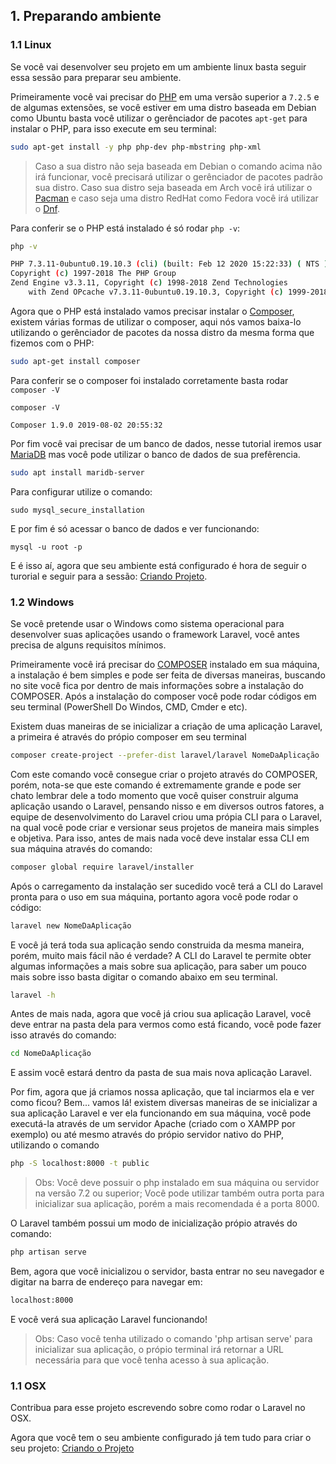 ## 1. Preparando ambiente

### 1.1 Linux
Se você vai desenvolver seu projeto em um ambiente linux basta seguir essa sessão para preparar seu ambiente.

Primeiramente você vai precisar do [PHP](https://www.php.net/) em uma versão superior a `7.2.5` e de algumas extensões, se você estiver em uma distro baseada em Debian como Ubuntu basta você utilizar o gerênciador de pacotes `apt-get` para instalar o PHP, para isso execute em seu terminal:

```bash
sudo apt-get install -y php php-dev php-mbstring php-xml
```

> Caso a sua distro não seja baseada em Debian o comando acima não irá funcionar, você precisará utilizar o gerênciador de pacotes padrão sua distro. Caso sua distro seja baseada em Arch você irá utilizar o [Pacman](https://wiki.archlinux.org/index.php/pacman) e caso seja uma distro RedHat como Fedora você irá utilizar o [Dnf](https://fedoraproject.org/wiki/DNF).

Para conferir se o PHP está instalado é só rodar ```php -v```:
```bash
php -v

PHP 7.3.11-0ubuntu0.19.10.3 (cli) (built: Feb 12 2020 15:22:33) ( NTS )
Copyright (c) 1997-2018 The PHP Group
Zend Engine v3.3.11, Copyright (c) 1998-2018 Zend Technologies
    with Zend OPcache v7.3.11-0ubuntu0.19.10.3, Copyright (c) 1999-2018, by Zend Technologies
```

Agora que o PHP está instalado vamos precisar instalar o [Composer](https://getcomposer.org/), existem várias formas de utilizar o composer, aqui nós vamos baixa-lo utilizando o gerênciador de pacotes da nossa distro da mesma forma que fizemos com o PHP:

```bash
sudo apt-get install composer
```

Para conferir se o composer foi instalado corretamente basta rodar ```composer -V```

```
composer -V

Composer 1.9.0 2019-08-02 20:55:32
```

Por fim você vai precisar de um banco de dados, nesse tutorial iremos usar [MariaDB](https://mariadb.org/) mas você pode utilizar o banco de dados de sua prefêrencia.

```bash
sudo apt install maridb-server
```

Para configurar utilize o comando:
```
sudo mysql_secure_installation
```

E por fim é só acessar o banco de dados e ver funcionando:
```
mysql -u root -p
```

E é isso aí, agora que seu ambiente está configurado é hora de seguir o turorial e seguir para a sessão: [Criando Projeto](./3-Criando-projeto.md).

### 1.2 Windows
Se você pretende usar o Windows como sistema operacional para desenvolver suas aplicações usando o framework Laravel, você antes precisa de alguns requisitos mínimos.

Primeiramente você irá precisar do [COMPOSER](https://getcomposer.org/) instalado em sua máquina, a instalação é bem simples e pode ser feita de diversas maneiras, buscando no site você fica por dentro de mais informações sobre a instalação do COMPOSER. Após a instalação do composer você pode rodar códigos em seu terminal (PowerShell Do Windos, CMD, Cmder e etc).

Existem duas maneiras de se inicializar a criação de uma aplicação Laravel, a primeira é através do própio composer em seu terminal

```bash
composer create-project --prefer-dist laravel/laravel NomeDaAplicação
```

Com este comando você consegue criar o projeto através do COMPOSER, porém, nota-se que este comando é extremamente grande e pode ser chato lembrar dele a todo momento que você quiser construir alguma aplicação usando o Laravel, pensando nisso e em diversos outros fatores, a equipe de desenvolvimento do Laravel criou uma própia CLI para o Laravel, na qual você pode criar e versionar seus projetos de maneira mais simples e objetiva. Para isso, antes de mais nada você deve instalar essa CLI em sua máquina através do comando:


```bash
composer global require laravel/installer
```


Após o carregamento da instalação ser sucedido você terá a CLI do Laravel pronta para o uso em sua máquina, portanto agora você pode rodar o código:

```bash
laravel new NomeDaAplicação
```

E você já terá toda sua aplicação sendo construida da mesma maneira, porém, muito mais fácil não é verdade?
A CLI do Laravel te permite obter algumas informações a mais sobre sua aplicação, para saber um pouco mais sobre isso basta digitar o comando abaixo em seu terminal.

```bash
laravel -h
```

Antes de mais nada, agora que você já criou sua aplicação Laravel, você deve entrar na pasta dela para vermos como está ficando, você pode fazer isso através do comando:


```bash
cd NomeDaAplicação
```

E assim você estará dentro da pasta de sua mais nova aplicação Laravel.

Por fim, agora que já criamos nossa aplicação, que tal inciarmos ela e ver como ficou? Bem... vamos lá! existem diversas maneiras de se inicializar a sua aplicação Laravel e ver ela funcionando em sua máquina, você pode executá-la através de um servidor Apache (criado com o XAMPP por exemplo) ou até mesmo através do própio servidor nativo do PHP, utilizando o comando

```bash
php -S localhost:8000 -t public
```
>Obs: 
Você deve possuir o php instalado em sua máquina ou servidor na versão 7.2 ou superior;
Você pode utilizar também outra porta para inicializar sua aplicação, porém a mais recomendada é a porta 8000.

O Laravel também possui um modo de inicialização própio através do comando:

```bash
php artisan serve
```

Bem, agora que você inicializou o servidor, basta entrar no seu navegador e digitar na barra de endereço para navegar em:
```bash
localhost:8000
```
E você verá sua aplicação Laravel funcionando!

> Obs: 
Caso você tenha utilizado o comando 'php artisan serve' para inicializar sua aplicação, o própio terminal irá retornar a URL necessária para que você tenha acesso à sua aplicação.

### 1.1 OSX
Contribua para esse projeto escrevendo sobre como rodar o Laravel no OSX.

Agora que você tem o seu ambiente configurado já tem tudo para criar o seu projeto: [Criando o Projeto](./3-Criando-projeto.md)
